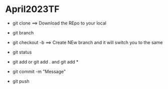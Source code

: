 # April2023TF


* git clone <SSH LINK of your repo>  ==> Download the REpo to your local

* git branch 

* git checkout -b <branch name>      ==> Create NEw branch and it will switch you to the same

* git status

* git add <filename> or git add . and git add *

* git commit -m "Message"

* git push